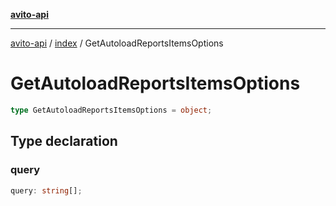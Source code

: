 [**avito-api**](../../README.md)

***

[avito-api](../../README.md) / [index](../README.md) / GetAutoloadReportsItemsOptions

# GetAutoloadReportsItemsOptions

```ts
type GetAutoloadReportsItemsOptions = object;
```

## Type declaration

### query

```ts
query: string[];
```
